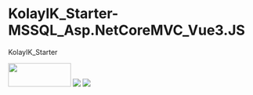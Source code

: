 # KolayIK_Starter-MSSQL_Asp.NetCoreMVC_Vue3.JS
KolayIK_Starter


<img src="https://i.hizliresim.com/nyhr31m.gif" width="128" height="48" />

<img src="https://i.imgur.com/LoeXk4k.png" />

<img src="https://i.imgur.com/NMWdI0r.png"  />
